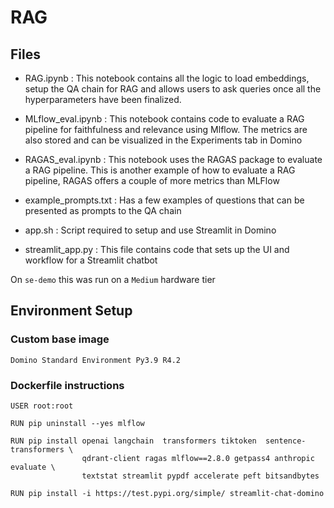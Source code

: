 # RAG

## Files
*  RAG.ipynb : This notebook contains all the logic to load embeddings, setup the QA chain for RAG and allows users to ask queries once all the hyperparameters have been finalized.
  
*  MLflow_eval.ipynb : This notebook contains code to evaluate a RAG pipeline for faithfulness and relevance using Mlflow. The metrics are also stored and can be visualized in the Experiments tab in Domino
  
*  RAGAS_eval.ipynb : This notebook uses the RAGAS package to evaluate a RAG pipeline. This is another example of how to evaluate a RAG pipeline, RAGAS offers a couple of more metrics than MLFlow
  
*  example_prompts.txt : Has a few examples of questions that can be presented as prompts to the QA chain
  
*  app.sh : Script required to setup and use Streamlit in Domino
  
*  streamlit_app.py : This file contains code that sets up the UI and workflow for a Streamlit chatbot

On `se-demo` this was run on a `Medium` hardware tier

## Environment Setup

### Custom base image 
```Domino Standard Environment Py3.9 R4.2```


### Dockerfile instructions

```
USER root:root

RUN pip uninstall --yes mlflow

RUN pip install openai langchain  transformers tiktoken  sentence-transformers \
                qdrant-client ragas mlflow==2.8.0 getpass4 anthropic evaluate \
                textstat streamlit pypdf accelerate peft bitsandbytes

RUN pip install -i https://test.pypi.org/simple/ streamlit-chat-domino
```
### 

